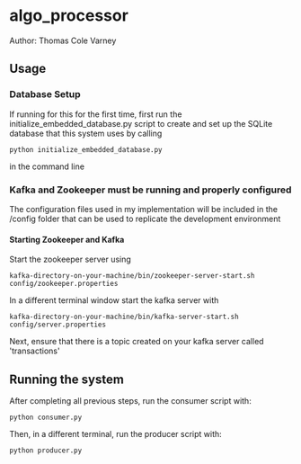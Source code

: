 # algo_processor
Author: Thomas Cole Varney

## Usage

### Database Setup
If running for this for the first time, first run the initialize_embedded_database.py script to create and set up the 
SQLite database that this system uses by calling  

```commandline
python initialize_embedded_database.py
```
in the command line

### Kafka and Zookeeper must be running and properly configured

The configuration files used in my implementation will be included in the /config folder that can be used to replicate 
the development environment

#### Starting Zookeeper and Kafka

Start the zookeeper server using 
```commandline
kafka-directory-on-your-machine/bin/zookeeper-server-start.sh config/zookeeper.properties
```

In a different terminal window start the kafka server with 
```commandline
kafka-directory-on-your-machine/bin/kafka-server-start.sh config/server.properties
```

Next, ensure that there is a topic created on your kafka server called 'transactions'

## Running the system

After completing all previous steps, run the consumer script with:
```commandline
python consumer.py
```
Then, in a different terminal, run the producer script with:
```commandline
python producer.py
```
